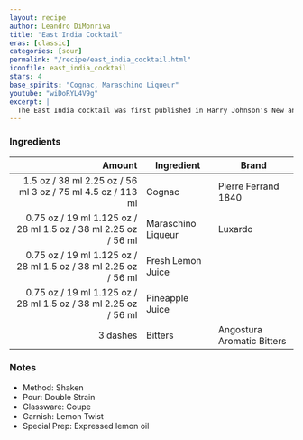 ```yaml
---
layout: recipe
author: Leandro DiMonriva
title: "East India Cocktail"
eras: [classic]
categories: [sour]
permalink: "/recipe/east_india_cocktail.html"
iconfile: east_india_cocktail
stars: 4
base_spirits: "Cognac, Maraschino Liqueur"
youtube: "wiDoRYL4V9g"
excerpt: |
  The East India cocktail was first published in Harry Johnson's New and Improved Bartenders Manual in 1882. It was named after the World's first huge company The Dutch East India Company. It's ingredients indicative of what that company would have been importing at the time.
---
```


### Ingredients

|   Amount | Ingredient         | Brand                      |
| -------: | ------------------ | -------------------------- |
|   <span class="onex active">1.5 oz / 38 ml</span> <span class="onehalfx">2.25 oz / 56 ml</span> <span class="twox">3 oz / 75 ml</span> <span class="threex">4.5 oz / 113 ml</span> | Cognac             | Pierre Ferrand 1840        |
|  <span class="onex active">0.75 oz / 19 ml</span> <span class="onehalfx">1.125 oz / 28 ml</span> <span class="twox">1.5 oz / 38 ml</span> <span class="threex">2.25 oz / 56 ml</span> | Maraschino Liqueur | Luxardo                    |
|  <span class="onex active">0.75 oz / 19 ml</span> <span class="onehalfx">1.125 oz / 28 ml</span> <span class="twox">1.5 oz / 38 ml</span> <span class="threex">2.25 oz / 56 ml</span> | Fresh Lemon Juice  |
|  <span class="onex active">0.75 oz / 19 ml</span> <span class="onehalfx">1.125 oz / 28 ml</span> <span class="twox">1.5 oz / 38 ml</span> <span class="threex">2.25 oz / 56 ml</span> | Pineapple Juice    |
| 3 dashes | Bitters            | Angostura Aromatic Bitters |

### Notes

- Method: Shaken
- Pour: Double Strain
- Glassware: Coupe
- Garnish: Lemon Twist
- Special Prep: Expressed lemon oil

